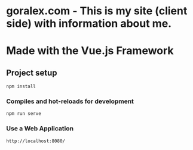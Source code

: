 # goralex.com - This is my site (client side) with information about me.
# Made with the Vue.js Framework

## Project setup
```
npm install
```

### Compiles and hot-reloads for development
```
npm run serve
```

### Use a Web Application
```
http://localhost:8080/
```
